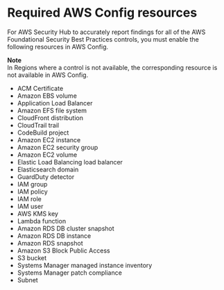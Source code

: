 # Required AWS Config resources<a name="standards-fsbp-config-resources"></a>

For AWS Security Hub to accurately report findings for all of the AWS Foundational Security Best Practices controls, you must enable the following resources in AWS Config\.

**Note**  
In Regions where a control is not available, the corresponding resource is not available in AWS Config\.
+ ACM Certificate
+ Amazon EBS volume
+ Application Load Balancer
+ Amazon EFS file system
+ CloudFront distribution
+ CloudTrail trail
+ CodeBuild project
+ Amazon EC2 instance
+ Amazon EC2 security group
+ Amazon EC2 volume
+ Elastic Load Balancing load balancer
+ Elasticsearch domain
+ GuardDuty detector
+ IAM group
+ IAM policy
+ IAM role
+ IAM user
+ AWS KMS key
+ Lambda function
+ Amazon RDS DB cluster snapshot
+ Amazon RDS DB instance
+ Amazon RDS snapshot
+ Amazon S3 Block Public Access
+ S3 bucket
+ Systems Manager managed instance inventory
+ Systems Manager patch compliance
+ Subnet